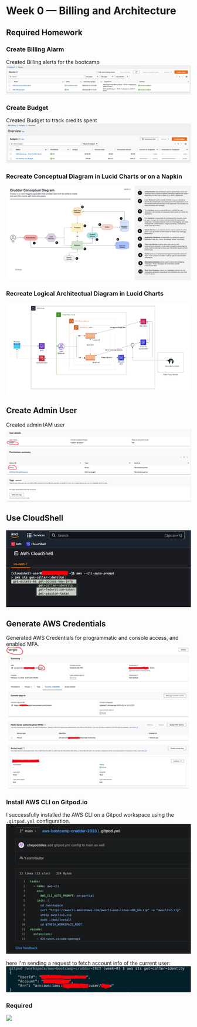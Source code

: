 # Week 0 — Billing and Architecture

## Required Homework

### Create Billing Alarm
Created Billing alerts for the bootcamp
![Billing Alerts](../_docs/assets/journal/billing-alarms.png)

### Create Budget 
Created Budget to track credits spent
![Budgets](../_docs/assets/journal/budgets-setup-week-0.png)

### Recreate Conceptual Diagram in Lucid Charts or on a Napkin	
![AWS Conceptual Diagram](../_docs/assets/journal/cruddur-conceptual-diagram-week-0.png)


### Recreate Logical Architectual Diagram in Lucid Charts	
![AWS Logical Diagram](../_docs/assets/journal/cruddur-logical-diagram.png)


## Create Admin User 
Created admin IAM user
![Admin User](../_docs/assets/journal/admin-user-sergio.png)


## Use CloudShell 
![](../_docs/assets/journal/aws-cloud-shell.png)

## Generate AWS Credentials 
Generated AWS Credentials for programmatic and console access, and enabled MFA.
![](../_docs/assets/journal/user-credentials-sergio.png)

### Install AWS CLI on Gitpod.io
I successfully installed the AWS CLI on a Gitpod workspace using the `.gitpod.yml` configuration. 
![](../_docs/assets/journal/aws-cli-gitpod-config.png)

here I'm sending a request to fetch account info of the current user:
![](../_docs/assets/journal/gitpod-credentials.png)




### Required
![](../_docs/assets/journal/)


